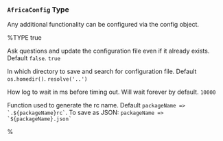 
### `AfricaConfig` Type

Any additional functionality can be configured via the config object.

%TYPE true
<p name="force" type="boolean">
  <d>Ask questions and update the configuration file even if it already exists. Default <code>false</code>.</d>
  <e><code>true</code></e>
</p>
<p name="homedir" type="string">
  <d>In which directory to save and search for configuration file. Default <code>os.homedir()</code>.</d>
  <e><code>resolve('..')</code></e>
</p>
<p name="questionsTimeout" type="number">
  <d>How log to wait in ms before timing out. Will wait forever by default.</d>
  <e><code>10000</code></e>
</p>
<p name="rcNameFunction" type="function">
  <d>Function used to generate the rc name. Default <code>packageName => `.${packageName}rc`</code>.</d>
  <e>To save as JSON: <code>packageName => `${packageName}.json`</code></e>
</p>
%
